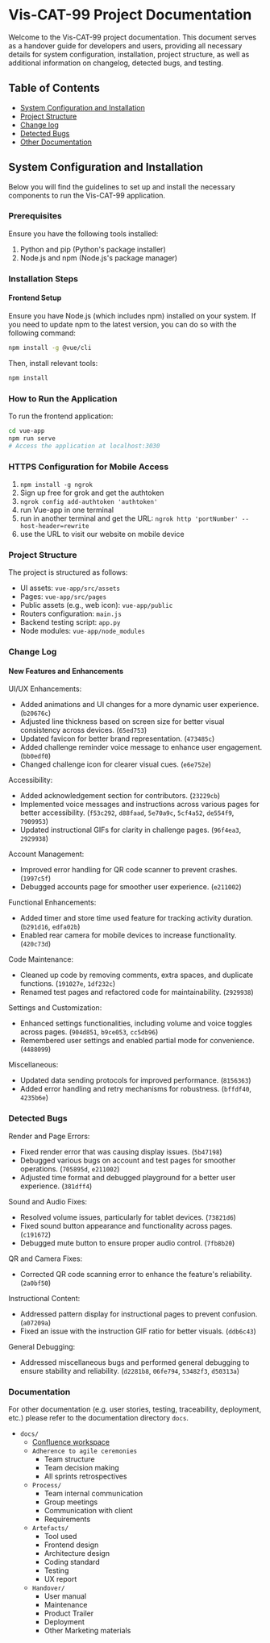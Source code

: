 # Vis-CAT-99 Project Documentation

Welcome to the Vis-CAT-99 project documentation. This document serves as a handover guide for developers and users, providing all necessary details for system configuration, installation, project structure, as well as additional information on changelog, detected bugs, and testing.

## Table of Contents

- [System Configuration and Installation](#system-configuration-and-installation)
- [Project Structure](#project-structure)
- [Change log](#change-log)
- [Detected Bugs](#detected-bugs)
- [Other Documentation](#documentation)


## System Configuration and Installation

Below you will find the guidelines to set up and install the necessary components to run the Vis-CAT-99 application.

### Prerequisites

Ensure you have the following tools installed:
1. Python and pip (Python's package installer)
2. Node.js and npm (Node.js's package manager)

### Installation Steps

#### Frontend Setup

Ensure you have Node.js (which includes npm) installed on your system. If you need to update npm to the latest version, you can do so with the following command:

```bash
npm install -g @vue/cli
```
Then, install relevant tools:
```bash
npm install
```
### How to Run the Application
To run the frontend application:
```bash
cd vue-app
npm run serve
# Access the application at localhost:3030
```

### HTTPS Configuration for Mobile Access
1. `npm install -g ngrok`
2. Sign up free for grok and get the authtoken
3. `ngrok config add-authtoken 'authtoken'`
4. run Vue-app in one terminal
5. run in another terminal and get the URL: `ngrok http 'portNumber' --host-header=rewrite`
6. use the URL to visit our website on mobile device

### Project Structure
The project is structured as follows:
- UI assets: `vue-app/src/assets`
- Pages: `vue-app/src/pages`
- Public assets (e.g., web icon): `vue-app/public`
- Routers configuration: `main.js`
- Backend testing script: `app.py`
- Node modules: `vue-app/node_modules`

### Change Log

#### New Features and Enhancements

UI/UX Enhancements:
- Added animations and UI changes for a more dynamic user experience. (`b20676c`)
- Adjusted line thickness based on screen size for better visual consistency across devices. (`65ed753`)
- Updated favicon for better brand representation. (`473485c`)
- Added challenge reminder voice message to enhance user engagement. (`bb0edf0`)
- Changed challenge icon for clearer visual cues. (`e6e752e`)

Accessibility:
- Added acknowledgement section for contributors. (`23229cb`)
- Implemented voice messages and instructions across various pages for better accessibility. (`f53c292`, `d88faad`, `5e70a9c`, `5cf4a52`, `de554f9`, `7909953`)
- Updated instructional GIFs for clarity in challenge pages. (`96f4ea3`, `2929938`)

Account Management:
- Improved error handling for QR code scanner to prevent crashes. (`1997c5f`)
- Debugged accounts page for smoother user experience. (`e211002`)

Functional Enhancements:
- Added timer and store time used feature for tracking activity duration. (`b291d16`, `edfa02b`)
- Enabled rear camera for mobile devices to increase functionality. (`420c73d`)

Code Maintenance:
- Cleaned up code by removing comments, extra spaces, and duplicate functions. (`191027e`, `1df232c`)
- Renamed test pages and refactored code for maintainability. (`2929938`)

Settings and Customization:
- Enhanced settings functionalities, including volume and voice toggles across pages. (`904d851`, `b9ce053`, `cc5db96`)
- Remembered user settings and enabled partial mode for convenience. (`4488099`)

Miscellaneous:
- Updated data sending protocols for improved performance. (`8156363`)
- Added error handling and retry mechanisms for robustness. (`bffdf40`, `4235b6e`)

### Detected Bugs

Render and Page Errors:
- Fixed render error that was causing display issues. (`5b47198`)
- Debugged various bugs on account and test pages for smoother operations. (`705895d`, `e211002`)
- Adjusted time format and debugged playground for a better user experience. (`381dff4`)

Sound and Audio Fixes:
- Resolved volume issues, particularly for tablet devices. (`73821d6`)
- Fixed sound button appearance and functionality across pages. (`c191672`)
- Debugged mute button to ensure proper audio control. (`7fb8b20`)

QR and Camera Fixes:
- Corrected QR code scanning error to enhance the feature's reliability. (`2a0bf50`)

Instructional Content:
- Addressed pattern display for instructional pages to prevent confusion. (`a07209a`)
- Fixed an issue with the instruction GIF ratio for better visuals. (`ddb6c43`)

General Debugging:
- Addressed miscellaneous bugs and performed general debugging to ensure stability and reliability. (`d2281b8`, `06fe794`, `53482f3`, `d50313a`)

### Documentation
For other documentation (e.g. user stories, testing, traceability, deployment, etc.) please refer to the documentation directory `docs`.
- `docs/`
  - [Confluence workspace](https://fionazhang.atlassian.net/wiki/spaces/99Problems/overview?homepageId=164743)
  - `Adherence to agile ceremonies`
    - Team structure
    - Team decision making
    - All sprints retrospectives
  - `Process/`
    - Team internal communication
    - Group meetings
    - Communication with client
    - Requirements
  - `Artefacts/`
    - Tool used
    - Frontend design
    - Architecture design
    - Coding standard
    - Testing
    - UX report
  - `Handover/`
    - User manual
    - Maintenance
    - Product Trailer
    - Deployment
    - Other Marketing materials
